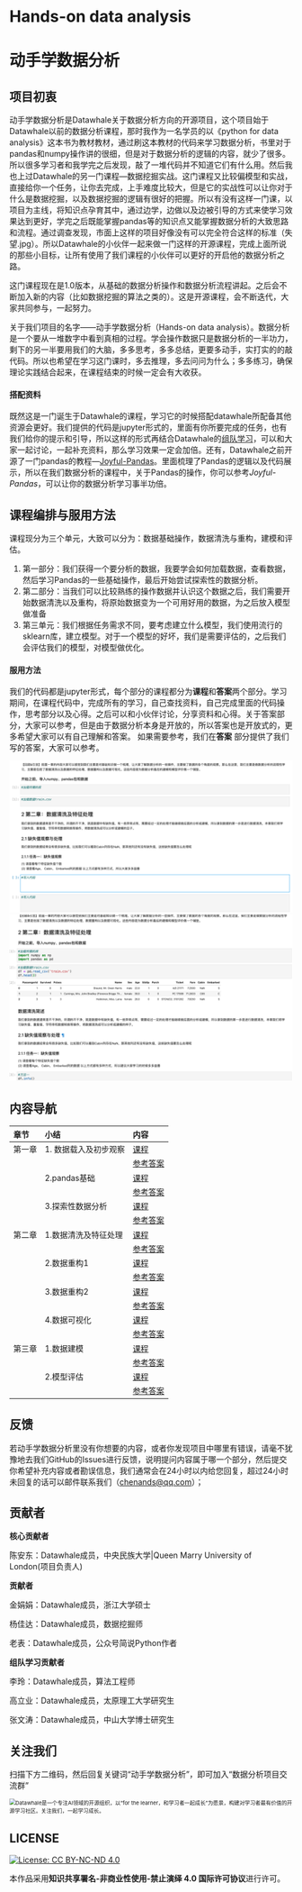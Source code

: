 # Hands-on data analysis

# 动手学数据分析

## 项目初衷
动手学数据分析是Datawhale关于数据分析方向的开源项目，这个项目始于Datawhale以前的数据分析课程，那时我作为一名学员的以《python for data analysis》这本书为教材教材，通过刷这本教材的代码来学习数据分析，书里对于pandas和numpy操作讲的很细，但是对于数据分析的逻辑的内容，就少了很多。所以很多学习者和我学完之后发现，敲了一堆代码并不知道它们有什么用。然后我也上过Datawhale的另一门课程—数据挖掘实战。这门课程又比较偏模型和实战，直接给你一个任务，让你去完成，上手难度比较大，但是它的实战性可以让你对于什么是数据挖掘，以及数据挖掘的逻辑有很好的把握。所以有没有这样一门课，以项目为主线，将知识点孕育其中，通过边学，边做以及边被引导的方式来使学习效果达到更好，学完之后既能掌握pandas等的知识点又能掌握数据分析的大致思路和流程。通过调查发现，市面上这样的项目好像没有可以完全符合这样的标准（失望.jpg）。所以Datawhale的小伙伴一起来做一门这样的开源课程，完成上面所说的那些小目标，让所有使用了我们课程的小伙伴可以更好的开启他的数据分析之路。

这门课程现在是1.0版本，从基础的数据分析操作和数据分析流程讲起。之后会不断加入新的内容（比如数据挖掘的算法之类的）。这是开源课程，会不断迭代，大家共同参与，一起努力。

关于我们项目的名字——动手学数据分析（Hands-on data analysis）。数据分析是一个要从一堆数字中看到真相的过程。学会操作数据只是数据分析的一半功力，剩下的另一半要用我们的大脑，多多思考，多多总结，更要多动手，实打实的的敲代码。所以也希望在学习这门课时，多去推理，多去问问为什么；多多练习，确保理论实践结合起来，在课程结束的时候一定会有大收获。

#### 搭配资料

既然这是一门诞生于Datawhale的课程，学习它的时候搭配datawhale所配备其他资源会更好。我们提供的代码是jupyter形式的，里面有你所要完成的任务，也有我们给你的提示和引导，所以这样的形式再结合Datawhale的[组队学习](https://github.com/datawhalechina/team-learning)，可以和大家一起讨论，一起补充资料，那么学习效果一定会加倍。还有，Datawhale之前开源了一门pandas的教程—[Joyful-Pandas](https://github.com/datawhalechina/joyful-pandas)。里面梳理了Pandas的逻辑以及代码展示，所以在我们数据分析的课程中，关于Pandas的操作，你可以参考*Joyful-Pandas*，可以让你的数据分析学习事半功倍。




## 课程编排与服用方法
课程现分为三个单元，大致可以分为：数据基础操作，数据清洗与重构，建模和评估。

1. 第一部分：我们获得一个要分析的数据，我要学会如何加载数据，查看数据，然后学习Pandas的一些基础操作，最后开始尝试探索性的数据分析。
2. 第二部分：当我们可以比较熟练的操作数据并认识这个数据之后，我们需要开始数据清洗以及重构，将原始数据变为一个可用好用的数据，为之后放入模型做准备
3. 第三单元：我们根据任务需求不同，要考虑建立什么模型，我们使用流行的sklearn库，建立模型。对于一个模型的好坏，我们是需要评估的，之后我们会评估我们的模型，对模型做优化。

#### 服用方法

我们的代码都是jupyter形式，每个部分的课程都分为**课程**和**答案**两个部分。学习期间，在课程代码中，完成所有的学习，自己查找资料，自己完成里面的代码操作，思考部分以及心得。之后可以和小伙伴讨论，分享资料和心得。关于答案部分，大家可以参考，但是由于数据分析本身是开放的，所以答案也是开放式的，更多希望大家可以有自己理解和答案。 如果需要参考，我们在**答案** 部分提供了我们写的答案，大家可以参考。

<img src="./class.png" alt="课程部分" style="zoom:50%;" />

<img src="./book.png" alt="答案部分" style="zoom:50%;" />

## 内容导航

| 章节 | 小结 | 内容 |
| :---         |     :---      |          :--- |
| 第一章   |  1. 数据载入及初步观察     | [课程](https://nbviewer.jupyter.org/github/andongBlue/Thinking-Ddata/blob/master/%E7%AC%AC%E4%B8%80%E5%8D%95%E5%85%83%E9%A1%B9%E7%9B%AE%E9%9B%86%E5%90%88/%E7%AC%AC%E4%B8%80%E7%AB%A0%EF%BC%9A%E7%AC%AC%E4%B8%80%E8%8A%82%E6%95%B0%E6%8D%AE%E8%BD%BD%E5%85%A5%E5%8F%8A%E5%88%9D%E6%AD%A5%E8%A7%82%E5%AF%9F-%E8%AF%BE%E7%A8%8B.ipynb)      |
|      |      | [参考答案](https://nbviewer.jupyter.org/github/andongBlue/Thinking-Ddata/blob/master/%E7%AC%AC%E4%B8%80%E5%8D%95%E5%85%83%E9%A1%B9%E7%9B%AE%E9%9B%86%E5%90%88/%E7%AC%AC%E4%B8%80%E7%AB%A0%EF%BC%9A%E7%AC%AC%E4%B8%80%E8%8A%82%E6%95%B0%E6%8D%AE%E8%BD%BD%E5%85%A5%E5%8F%8A%E5%88%9D%E6%AD%A5%E8%A7%82%E5%AF%9F.ipynb)      |
|   | 2.pandas基础     | [课程](https://nbviewer.jupyter.org/github/andongBlue/Thinking-Ddata/blob/master/%E7%AC%AC%E4%B8%80%E5%8D%95%E5%85%83%E9%A1%B9%E7%9B%AE%E9%9B%86%E5%90%88/%E7%AC%AC%E4%B8%80%E7%AB%A0%EF%BC%9A%E7%AC%AC%E4%BA%8C%E8%8A%82pandas%E5%9F%BA%E7%A1%80-%E8%AF%BE%E7%A8%8B.ipynb)      |
|     |       | [参考答案](https://nbviewer.jupyter.org/github/andongBlue/Thinking-Ddata/blob/master/%E7%AC%AC%E4%B8%80%E5%8D%95%E5%85%83%E9%A1%B9%E7%9B%AE%E9%9B%86%E5%90%88/%E7%AC%AC%E4%B8%80%E7%AB%A0%EF%BC%9A%E7%AC%AC%E4%BA%8C%E8%8A%82pandas%E5%9F%BA%E7%A1%80.ipynb)      |
|    | 3.探索性数据分析    | [课程](https://nbviewer.jupyter.org/github/andongBlue/Thinking-Ddata/blob/master/%E7%AC%AC%E4%B8%80%E5%8D%95%E5%85%83%E9%A1%B9%E7%9B%AE%E9%9B%86%E5%90%88/%E7%AC%AC%E4%B8%80%E7%AB%A0%E7%AC%AC%E4%B8%89%E8%8A%82%EF%BC%9A%E6%8E%A2%E7%B4%A2%E6%80%A7%E6%95%B0%E6%8D%AE%E5%88%86%E6%9E%90-%E8%AF%BE%E7%A8%8B.ipynb)      |
|     |       | [参考答案](https://nbviewer.jupyter.org/github/datawhalechina/hands-on-data-analysis/blob/master/%E7%AC%AC%E4%B8%80%E5%8D%95%E5%85%83%E9%A1%B9%E7%9B%AE%E9%9B%86%E5%90%88/%E7%AC%AC%E4%B8%80%E7%AB%A0%EF%BC%9A%E7%AC%AC%E4%B8%89%E8%8A%82%E6%8E%A2%E7%B4%A2%E6%80%A7%E6%95%B0%E6%8D%AE%E5%88%86%E6%9E%90.ipynb)       |
| 第二章	   | 1.数据清洗及特征处理     |  [课程](https://nbviewer.jupyter.org/github/andongBlue/Thinking-Ddata/blob/master/%E7%AC%AC%E4%BA%8C%E7%AB%A0%E9%A1%B9%E7%9B%AE%E9%9B%86%E5%90%88/%E7%AC%AC%E4%BA%8C%E7%AB%A0%EF%BC%9A%E7%AC%AC%E4%B8%80%E8%8A%82%E6%95%B0%E6%8D%AE%E6%B8%85%E6%B4%97%E5%8F%8A%E7%89%B9%E5%BE%81%E5%A4%84%E7%90%86-%E8%AF%BE%E7%A8%8B.ipynb)       |
|    |        | [参考答案](https://nbviewer.jupyter.org/github/andongBlue/Thinking-Ddata/blob/master/%E7%AC%AC%E4%BA%8C%E7%AB%A0%E9%A1%B9%E7%9B%AE%E9%9B%86%E5%90%88/%E7%AC%AC%E4%BA%8C%E7%AB%A0%EF%BC%9A%E7%AC%AC%E4%B8%80%E8%8A%82%E6%95%B0%E6%8D%AE%E6%B8%85%E6%B4%97%E5%8F%8A%E7%89%B9%E5%BE%81%E5%A4%84%E7%90%86.ipynb)       |
|    | 2.数据重构1     | [课程](https://nbviewer.jupyter.org/github/andongBlue/Thinking-Data/blob/master/%E7%AC%AC%E4%BA%8C%E7%AB%A0%E9%A1%B9%E7%9B%AE%E9%9B%86%E5%90%88/%E7%AC%AC%E4%BA%8C%E7%AB%A0%EF%BC%9A%E7%AC%AC%E4%BA%8C%E8%8A%82%E6%95%B0%E6%8D%AE%E9%87%8D%E6%9E%841-%E8%AF%BE%E7%A8%8B.ipynb)     |
|    |      | [参考答案](https://nbviewer.jupyter.org/github/andongBlue/Thinking-Ddata/blob/master/%E7%AC%AC%E4%BA%8C%E7%AB%A0%E9%A1%B9%E7%9B%AE%E9%9B%86%E5%90%88/%E7%AC%AC%E4%BA%8C%E7%AB%A0%EF%BC%9A%E7%AC%AC%E4%BA%8C%E8%8A%82%E6%95%B0%E6%8D%AE%E9%87%8D%E6%9E%841.ipynb)       |
|    |  3.数据重构2	     | [课程](https://nbviewer.jupyter.org/github/andongBlue/Thinking-Ddata/blob/master/%E7%AC%AC%E4%BA%8C%E7%AB%A0%E9%A1%B9%E7%9B%AE%E9%9B%86%E5%90%88/%E7%AC%AC%E4%BA%8C%E7%AB%A0%EF%BC%9A%E7%AC%AC%E4%B8%89%E8%8A%82%E6%95%B0%E6%8D%AE%E9%87%8D%E6%9E%842-%E8%AF%BE%E7%A8%8B.ipynb)       |
|     |    | [参考答案](https://nbviewer.jupyter.org/github/andongBlue/Thinking-Ddata/blob/master/%E7%AC%AC%E4%BA%8C%E7%AB%A0%E9%A1%B9%E7%9B%AE%E9%9B%86%E5%90%88/%E7%AC%AC%E4%BA%8C%E7%AB%A0%EF%BC%9A%E7%AC%AC%E4%B8%89%E8%8A%82%E6%95%B0%E6%8D%AE%E9%87%8D%E6%9E%842.ipynb)      |
|    | 4.数据可视化   |  [课程](https://nbviewer.jupyter.org/github/andongBlue/Thinking-Ddata/blob/master/%E7%AC%AC%E4%BA%8C%E7%AB%A0%E9%A1%B9%E7%9B%AE%E9%9B%86%E5%90%88/%E7%AC%AC%E4%BA%8C%E7%AB%A0%EF%BC%9A%E7%AC%AC%E5%9B%9B%E8%8A%82%E6%95%B0%E6%8D%AE%E5%8F%AF%E8%A7%86%E5%8C%96-%E8%AF%BE%E7%A8%8B.ipynb#2-%E7%AC%AC%E4%BA%8C%E7%AB%A0%EF%BC%9A%E6%95%B0%E6%8D%AE%E5%8F%AF%E8%A7%86%E5%8C%96)      |
|      |      | [参考答案](https://nbviewer.jupyter.org/github/andongBlue/Thinking-Ddata/blob/master/%E7%AC%AC%E4%BA%8C%E7%AB%A0%E9%A1%B9%E7%9B%AE%E9%9B%86%E5%90%88/%E7%AC%AC%E4%BA%8C%E7%AB%A0%EF%BC%9A%E7%AC%AC%E5%9B%9B%E8%8A%82%E6%95%B0%E6%8D%AE%E5%8F%AF%E8%A7%86%E5%8C%96.ipynb)      |
| 第三章   | 1.数据建模	     |  [课程](https://nbviewer.jupyter.org/github/andongBlue/Thinking-Data/blob/master/%E7%AC%AC%E4%B8%89%E7%AB%A0%E9%A1%B9%E7%9B%AE%E9%9B%86%E5%90%88/%E7%AC%AC%E4%B8%89%E7%AB%A0%E6%A8%A1%E5%9E%8B%E5%BB%BA%E7%AB%8B%E5%92%8C%E8%AF%84%E4%BC%B0--%E5%BB%BA%E6%A8%A1-%E8%AF%BE%E7%A8%8B.ipynb)      |
|      |       | [参考答案](https://nbviewer.jupyter.org/github/andongBlue/Thinking-Data/blob/master/%E7%AC%AC%E4%B8%89%E7%AB%A0%E9%A1%B9%E7%9B%AE%E9%9B%86%E5%90%88/%E7%AC%AC%E4%B8%89%E7%AB%A0%E6%A8%A1%E5%9E%8B%E5%BB%BA%E7%AB%8B%E5%92%8C%E8%AF%84%E4%BC%B0--%E5%BB%BA%E6%A8%A1.ipynb)       |
|    | 2.模型评估	    | [课程](https://nbviewer.jupyter.org/github/andongBlue/Thinking-Ddata/blob/master/%E7%AC%AC%E4%B8%89%E7%AB%A0%E9%A1%B9%E7%9B%AE%E9%9B%86%E5%90%88/%E7%AC%AC%E4%B8%89%E7%AB%A0%E6%A8%A1%E5%9E%8B%E5%BB%BA%E7%AB%8B%E5%92%8C%E8%AF%84%E4%BC%B0---%E8%AF%84%E4%BB%B7-%E8%AF%BE%E7%A8%8B.ipynb)     |
|     |      | [参考答案](https://nbviewer.jupyter.org/github/andongBlue/Thinking-Data/blob/master/%E7%AC%AC%E4%B8%89%E7%AB%A0%E9%A1%B9%E7%9B%AE%E9%9B%86%E5%90%88/%E7%AC%AC%E4%B8%89%E7%AB%A0%E6%A8%A1%E5%9E%8B%E5%BB%BA%E7%AB%8B%E5%92%8C%E8%AF%84%E4%BC%B0---%E8%AF%84%E4%BB%B7.ipynb)       |

## 反馈
若动手学数据分析里没有你想要的内容，或者你发现项目中哪里有错误，请毫不犹豫地去我们GitHub的Issues进行反馈，说明提问内容属于哪一个部分，然后提交你希望补充内容或者勘误信息，我们通常会在24小时以内给您回复，超过24小时未回复的话可以邮件联系我们（chenands@qq.com）；



## 贡献者

**核心贡献者**

陈安东：Datawhale成员，中央民族大学|Queen Marry University of London(项目负责人)





**贡献者**

金娟娟：Datawhale成员，浙江大学硕士

杨佳达：Datawhale成员，数据挖掘师

老表：Datawhale成员，公众号简说Python作者





**组队学习贡献者**

李玲：Datawhale成员，算法工程师

高立业：Datawhale成员，太原理工大学研究生

张文涛：Datawhale成员，中山大学博士研究生

## 关注我们

扫描下方二维码，然后回复关键词“动手学数据分析”，即可加入“数据分析项目交流群”

<img src="https://raw.githubusercontent.com/datawhalechina/pumpkin-book/master/res/qrcode.jpeg" alt="Datawhale是一个专注AI领域的开源组织，以“for the learner，和学习者一起成长”为愿景，构建对学习者最有价值的开源学习社区。关注我们，一起学习成长。" style="zoom:67%;" />

## LICENSE

[![License: CC BY-NC-ND 4.0](https://img.shields.io/badge/License-CC%20BY--NC--ND%204.0-lightgrey.svg)](https://creativecommons.org/licenses/by-nc-nd/4.0/)


本作品采用**知识共享署名-非商业性使用-禁止演绎 4.0 国际许可协议**进行许可。








